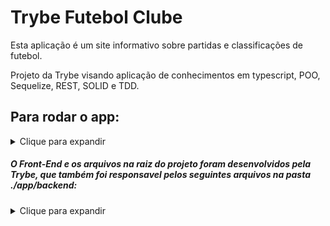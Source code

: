 # Trybe Futebol Clube  
  
Esta aplicação é um site informativo sobre partidas e classificações de futebol.  
  
Projeto da Trybe visando aplicação de conhecimentos em typescript, POO, Sequelize, REST, SOLID e TDD.  
  
## Para rodar o app:  
<details>  
  <summary>Clique para expandir</summary>  

  É recomendado o uso de Docker para rodar o projeto.
  Na pasta onde o projeto ficará, digite no terminal:  
```  
git clone git@github.com:R-R-Freitas/trybe-futebol-clube.git
cd trybe-futebol-clube
npm run compose:up
```  
O front-end rodará na porta 3000 e o back-end na porta 3001.  
  
Para visualizar o site digite na barra de endereços do navegador:  
```  
http://localhost:3000
```  

</details>
  
##### O Front-End e os arquivos na raiz do projeto foram desenvolvidos pela Trybe, que também foi responsavel pelos seguintes arquivos na pasta ./app/backend:  
<details>
  <summary>Clique para expandir</summary>  
  
* /src/app.ts (alterado por mim para acrescentar router e middleware de erro);  
* /src/server.ts  
* /src/database/config/  
* /src/database/seeders/  
* .dockerignore  
* .eslintignore  
* .eslintrc.json  
* .gitignore  
* .sequelizerc  
* nyc.config.js  
* package-lock.json  
* package.json  
* tsc_eval.sh  
* tsconfig.json  
</details>
